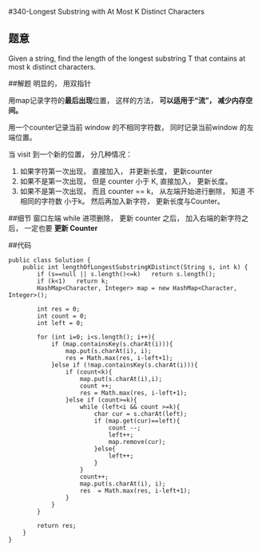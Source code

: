 #340-Longest Substring with At Most K Distinct Characters 

## 题意
Given a string, find the length of the longest substring T that contains at most k distinct characters.

##解题
明显的， 用双指针

用map记录字符的**最后出现**位置， 这样的方法， **可以适用于“流”， 减少内存空间。**

用一个counter记录当前 window 的不相同字符数， 同时记录当前window 的左端位置。

当 visit 到一个新的位置， 分几种情况：

1. 如果字符第一次出现， 直接加入， 并更新长度， 更新counter
2. 如果不是第一次出现， 但是 counter 小于 K, 直接加入， 更新长度。
3. 如果不是第一次出现， 而且 counter == k， 从左端开始进行删除， 知道 不相同的字符数 小于k。 然后再加入新字符， 更新长度与Counter。

##细节
窗口左端 while 进项删除， 更新 counter 之后， 加入右端的新字符之后， 一定也要 **更新 Counter**

##代码
```
public class Solution {
    public int lengthOfLongestSubstringKDistinct(String s, int k) {
        if (s==null || s.length()<=k)   return s.length();
        if (k<1)   return k;
        HashMap<Character, Integer> map = new HashMap<Character, Integer>();
        
        int res = 0;
        int count = 0;
        int left = 0;
        
        for (int i=0; i<s.length(); i++){
            if (map.containsKey(s.charAt(i))){
                map.put(s.charAt(i), i);
                res = Math.max(res, i-left+1);
            }else if (!map.containsKey(s.charAt(i))){
                if (count<k){
                    map.put(s.charAt(i),i);
                    count ++;
                    res = Math.max(res, i-left+1);
                }else if (count>=k){
                    while (left<i && count >=k){
                        char cur = s.charAt(left);
                        if (map.get(cur)==left){
                            count --;
                            left++;
                            map.remove(cur);
                        }else{
                            left++;
                        }
                    }
                    count++;
                    map.put(s.charAt(i), i);
                    res  = Math.max(res, i-left+1);
                }
            }
        }
        
        return res;
    }
}
```